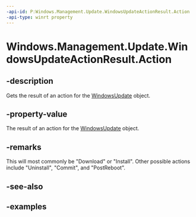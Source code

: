 ```yaml
---
-api-id: P:Windows.Management.Update.WindowsUpdateActionResult.Action
-api-type: winrt property
---
```


# Windows.Management.Update.WindowsUpdateActionResult.Action

<!--
public string Action { get; }
-->


## -description

Gets the result of an action for the [WindowsUpdate](./windowsupdate.md) object.

## -property-value

The result of an action for the [WindowsUpdate](./windowsupdate.md) object.

## -remarks

This will most commonly be "Download" or "Install". Other possible actions include "Uninstall", "Commit", and "PostReboot".

## -see-also

## -examples
